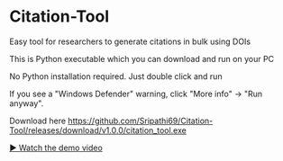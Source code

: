 # Citation-Tool
Easy tool for researchers to generate citations in bulk using DOIs

This is Python executable which you can download and run on your PC

No Python installation required. Just double click and run

If you see a "Windows Defender" warning, click "More info" → "Run anyway".

Download here https://github.com/Sripathi69/Citation-Tool/releases/download/v1.0.0/citation_tool.exe


[▶️ Watch the demo video](https://raw.githubusercontent.com/sripathi69/citation-tool/main/media/cittool.mp4)

